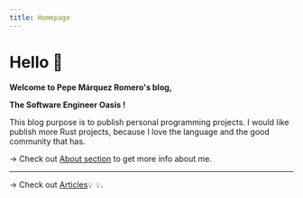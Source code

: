 ```yaml
---
title: Homepage
---
```


# Hello 👋

**Welcome to Pepe Márquez Romero's blog,**

**The Software Engineer Oasis \!**

This blog purpose is to publish personal programming projects. I would like publish more Rust projects, because I love the language and the good community that has.

→ Check out [About section](/about/about) to get more info about me.

<hr />

→ Check out [Articles](/articles)💡 💡.

